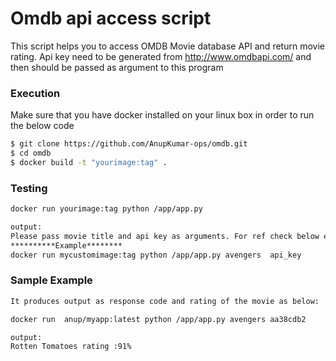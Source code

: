 # Omdb api access script

This script helps you to access OMDB Movie database API and return movie rating.
Api key need to be generated from http://www.omdbapi.com/ and then should be passed as argument to this program

### Execution ##

Make sure that you have docker installed on your linux box in order to run the below code

```sh
$ git clone https://github.com/AnupKumar-ops/omdb.git
$ cd omdb
$ docker build -t "yourimage:tag" .
```

### Testing

```sh
docker run yourimage:tag python /app/app.py

output:
Please pass movie title and api key as arguments. For ref check below example
**********Example********
docker run mycustomimage:tag python /app/app.py avengers  api_key

```

### Sample Example

``` sh
It produces output as response code and rating of the movie as below:

docker run  anup/myapp:latest python /app/app.py avengers aa38cdb2

output:
Rotten Tomatoes rating :91%
```
